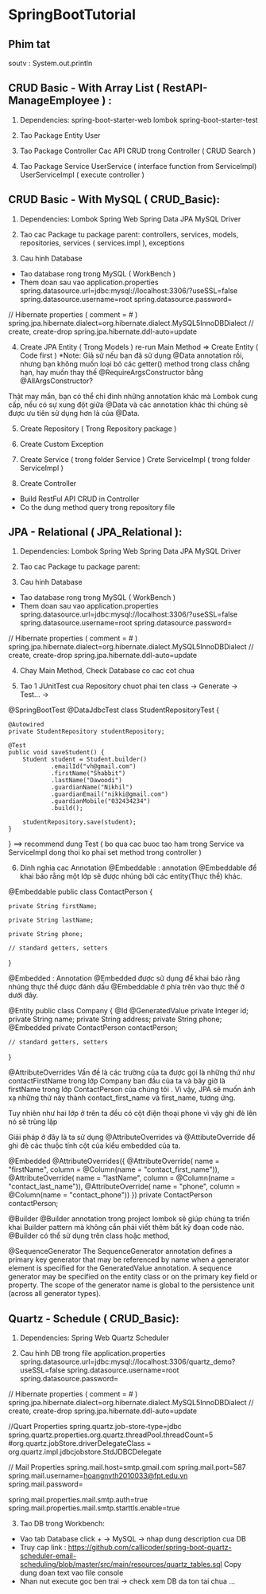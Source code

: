 # SpringBootTutorial

## Phim tat
soutv : System.out.println

## CRUD Basic - With Array List ( RestAPI-ManageEmployee ) :
1. Dependencies:
spring-boot-starter-web
lombok
spring-boot-starter-test

2. Tao Package Entity
User

3. Tao Package Controller
Cac API CRUD trong Controller ( CRUD Search )

4. Tao Package Service
UserService ( interface function from ServiceImpl)
UserServiceImpl ( execute controller )


## CRUD Basic - With MySQL ( CRUD_Basic):
1. Dependencies:
Lombok
Spring Web
Spring Data JPA
MySQL Driver

2. Tao cac Package tu package parent:
controllers, services, models, repositories, services ( services.impl ), exceptions

3. Cau hinh Database
 - Tao database rong trong MySQL ( WorkBench )
 - Them doan sau vao application.properties
spring.datasource.url=jdbc:mysql://localhost:3306/<ten database>?useSSL=false
spring.datasource.username=root
spring.datasource.password=

// Hibernate properties ( comment = # )
spring.jpa.hibernate.dialect=org.hibernate.dialect.MySQL5InnoDBDialect
// create, create-drop
spring.jpa.hibernate.ddl-auto=update

4. Create JPA Entity ( Trong Models )
re-run Main Method => Create Entity ( Code first )
 *Note:
 Giả sử nếu bạn đã sử dụng @Data annotation rồi, nhưng bạn không muốn loại bỏ các 
getter() method trong class chẳng hạn,  hay muốn thay thế @RequireArgsConstructor 
bằng @AllArgsConstructor?

Thật may mắn, bạn có thể chỉ đinh những annotation khác mà Lombok cung cấp, nếu có 
sự xung đột giữa @Data và các annotation khác thì chúng sẽ được ưu tiên sử dụng hơn 
là của @Data.

5. Create Repository ( Trong Repository package )

6. Create Custom Exception

7. Create Service ( trong folder Service )
Crete ServiceImpl ( trong folder ServiceImpl )

8. Create Controller
 - Build RestFul API CRUD in Controller
 - Co the dung method query trong repository file


## JPA - Relational ( JPA_Relational ):
1. Dependencies:
Lombok
Spring Web
Spring Data JPA
MySQL Driver

2. Tao cac Package tu package parent: 

3. Cau hinh Database
 - Tao database rong trong MySQL ( WorkBench )
 - Them doan sau vao application.properties
spring.datasource.url=jdbc:mysql://localhost:3306/<ten database>?useSSL=false
spring.datasource.username=root
spring.datasource.password=

// Hibernate properties ( comment = # )
spring.jpa.hibernate.dialect=org.hibernate.dialect.MySQL5InnoDBDialect
// create, create-drop
spring.jpa.hibernate.ddl-auto=update

4. Chay Main Method, Check Database co cac cot chua 

5. Tao 1 JUnitTest cua Repository
chuot phai ten class -> Generate -> Test... -> 

@SpringBootTest
@DataJdbcTest
class StudentRepositoryTest {

    @Autowired
    private StudentRepository studentRepository;

    @Test
    public void saveStudent() {
        Student student = Student.builder()
                .emailId("vh@gmail.com")
                .firstName("Shabbit")
                .lastName("Dawoodi")
                .guardianName("Nikhil")
                .guardianEmail("nikki@gmail.com")
                .guardianMobile("032434234")
                .build();
        
        studentRepository.save(student);
    }
}
==> recommend dung Test ( bo qua cac buoc tao ham trong Service va ServiceImpl
			dong thoi ko phai set method trong controller )

6. Dinh nghia cac Annotation
@Embeddable : annotation @Embeddable để khai báo rằng một lớp sẽ được nhúng bởi 
các entity(Thực thể) khác.

@Embeddable
public class ContactPerson {

    private String firstName;

    private String lastName;

    private String phone;

    // standard getters, setters
}

@Embedded : Annotation @Embedded được sử dụng để khai báo rằng nhúng thực thể 
được đánh dấu @Embeddable ở phía trên vào thực thể ở dưới đây.

@Entity
public class Company {
    @Id   @GeneratedValue   private Integer id;
    private String name;
    private String address;
    private String phone;
    @Embedded  private ContactPerson contactPerson;

    // standard getters, setters
}

@AttributeOverrides
Vấn đề là các trường của ta được gọi là những thứ như contactFirstName trong lớp
Company ban đầu của ta và bây giờ là firstName trong lớp ContactPerson của chúng
tôi . Vì vậy, JPA sẽ muốn ánh xạ những thứ này thành contact_first_name và 
first_name, tương ứng.

Tuy nhiên như hai lớp ở trên ta đều có cột điện thoại phone vì vậy ghi đè lên nó 
sẽ trùng lặp

Giải pháp ở đây là ta sử dụng @AttributeOverrides và @AttibuteOverride để ghi đè 
các thuộc tính cột của kiểu embedded của ta.

@Embedded
@AttributeOverrides({
  @AttributeOverride( name = "firstName", column = @Column(name = "contact_first_name")),
  @AttributeOverride( name = "lastName", column = @Column(name = "contact_last_name")),
  @AttributeOverride( name = "phone", column = @Column(name = "contact_phone"))
})
private ContactPerson contactPerson;

@Builder
@Builder annotation trong project lombok sẽ giúp chúng ta triển khai Builder pattern 
mà không cần phải viết thêm bất kỳ đoạn code nào. @Builder có thể sử dụng trên class 
hoặc method,

@SequenceGenerator
The SequenceGenerator annotation defines a primary key generator that may be 
referenced by name when a generator element is specified for the GeneratedValue 
annotation. A sequence generator may be specified on the entity class or on the 
primary key field or property. The scope of the generator name is global to the 
persistence unit (across all generator types).


## Quartz - Schedule ( CRUD_Basic):
1. Dependencies:
Spring Web
Quartz Scheduler


2. Cau hinh DB trong file application.properties
spring.datasource.url=jdbc:mysql://localhost:3306/quartz_demo?useSSL=false
spring.datasource.username=root
spring.datasource.password=

// Hibernate properties ( comment = # )
spring.jpa.hibernate.dialect=org.hibernate.dialect.MySQL5InnoDBDialect
// create, create-drop
spring.jpa.hibernate.ddl-auto=update

//Quart Properties
spring.quartz.job-store-type=jdbc
spring.quartz.properties.org.quartz.threadPool.threadCount=5
#org.quartz.jobStore.driverDelegateClass = org.quartz.impl.jdbcjobstore.StdJDBCDelegate

// Mail Properties
spring.mail.host=smtp.gmail.com
spring.mail.port=587
spring.mail.username=hoangnvth2010033@fpt.edu.vn
spring.mail.password=

spring.mail.properties.mail.smtp.auth=true
spring.mail.properties.mail.smtp.starttls.enable=true


3. Tao DB trong Workbench:
- Vao tab Database click + -> MySQL -> nhap dung description cua DB
- Truy cap link : https://github.com/callicoder/spring-boot-quartz-scheduler-email-scheduling/blob/master/src/main/resources/quartz_tables.sql
Copy dung doan text vao file console
- Nhan nut execute goc ben trai -> check xem DB da ton tai chua ...
